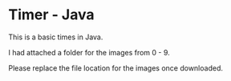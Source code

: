 Timer - Java
========

This is a basic times in Java.

I had attached a folder for the images from 0 - 9. 

Please replace the file location for the images once downloaded.
